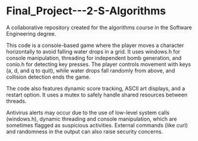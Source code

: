 # Final_Project---2-S-Algorithms
A collaborative repository created for the algorithms course in the Software Engineering degree.

This code is a console-based game where the player moves a character horizontally to avoid falling water drops in a grid. It uses windows.h for console manipulation, threading for independent bomb generation, and conio.h for detecting key presses. The player controls movement with keys (a, d, and q to quit), while water drops fall randomly from above, and collision detection ends the game.

The code also features dynamic score tracking, ASCII art displays, and a restart option. It uses a mutex to safely handle shared resources between threads.

Antivirus alerts may occur due to the use of low-level system calls (windows.h), dynamic threading and console manipulation, which are sometimes flagged as suspicious activities. External commands (like curl) and randomness in the output can also raise security concerns.